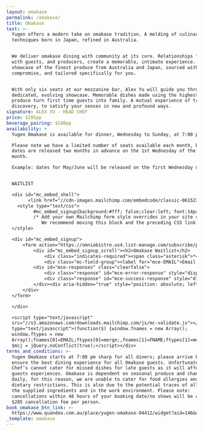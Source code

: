 ```yaml
---
layout: omakase
permalink: /omakase/
title: Omakase
text: >-
  Yugen offers a modern take on omakase tradition. A melding of culinary
  techniques born in Japan, refined in Australia.


  We deliver omakase dining with community at its core. Relationships formed
  with guests, and producers, create a memorable, intimate experience. A
  showcase of the finest produce from Australia and Japan, sourced without
  compromise, and tailored specifically for you.


  With only six seats at our mezzanine bar, Alex Yu will guide you through a
  dedicated, evolving showcase. Memorable dishes made using the highest quality
  produce turn first time guests into family. A mutual experience of trust and
  discovery, to satisfy your senses in new and profound ways.
signature: ALEX YU - HEAD CHEF
price: $285pp
beverage_pairing: $180pp
availability: >
  Yugen Omakase is available for dinner, Wednesday to Sunday, at 7:00 pm.

  Please note we have a limited number of seats available each month, booking
  dates are released two months in advance on the 1st Wednesday of the second
  month.

  Example: dates for May/June will be released on the first Wednesday of April.


  WAITLIST

  <div id="mc_embed_shell">
        <link href="//cdn-images.mailchimp.com/embedcode/classic-061523.css" rel="stylesheet" type="text/css">
    <style type="text/css">
          #mc_embed_signup{background:#fff; false;clear:left; font:14px Helvetica,Arial,sans-serif; width: 500px;}
          /* Add your own Mailchimp form style overrides in your site stylesheet or in this style block.
             We recommend moving this block and the preceding CSS link to the HEAD of your HTML file. */
  </style>

  <div id="mc_embed_signup">
      <form action="https://omniabistro.us4.list-manage.com/subscribe/post?u=8716f39fcc0958b652d08d2d2&amp;id=e1cd011e6e&amp;f_id=0019caebf0" method="post" id="mc-embedded-subscribe-form" name="mc-embedded-subscribe-form" class="validate" target="_blank">
          <div id="mc_embed_signup_scroll"><h2>Omakase Waitlist</h2>
              <div class="indicates-required"><span class="asterisk">*</span> indicates required</div>
              <div class="mc-field-group"><label for="mce-EMAIL">Email Address <span class="asterisk">*</span></label><input type="email" name="EMAIL" class="required email" id="mce-EMAIL" required="" value=""></div><div class="mc-field-group"><label for="mce-FNAME">First Name <span class="asterisk">*</span></label><input type="text" name="FNAME" class="required text" id="mce-FNAME" required="" value=""></div><div class="mc-field-group"><label for="mce-LNAME">Last Name <span class="asterisk">*</span></label><input type="text" name="LNAME" class="required text" id="mce-LNAME" required="" value=""></div><div class="mc-field-group"><label for="mce-PHONE">Phone <span class="asterisk">*</span></label><input type="text" name="PHONE" class="required text" id="mce-PHONE" required="" value=""></div><div class="mc-field-group"><label for="mce-PREFFEREDD">Preffered Date <span class="asterisk">*</span></label><input type="text" name="PREFFEREDD" class="required text" id="mce-PREFFEREDD" required="" value=""></div><div class="mc-field-group"><label for="mce-NUMOFGUEST">Number of Guests <span class="asterisk">*</span></label><input type="text" name="NUMOFGUEST" class="required text" id="mce-NUMOFGUEST" required="" value=""></div>
          <div id="mce-responses" class="clearfalse">
              <div class="response" id="mce-error-response" style="display: none;"></div>
              <div class="response" id="mce-success-response" style="display: none;"></div>
          </div><div aria-hidden="true" style="position: absolute; left: -5000px;"><input type="text" name="b_8716f39fcc0958b652d08d2d2_e1cd011e6e" tabindex="-1" value=""></div><div class="clear"><input type="submit" name="subscribe" id="mc-embedded-subscribe" class="button" value="Subscribe"></div>
      </div>
  </form>

  </div>

  <script type="text/javascript"
  src="//s3.amazonaws.com/downloads.mailchimp.com/js/mc-validate.js"></script><script
  type="text/javascript">(function($) {window.fnames = new Array();
  window.ftypes = new
  Array();fnames[0]=EMAIL;ftypes[0]=merge;,fnames[1]=FNAME;ftypes[1]=merge;,fnames[2]=LNAME;ftypes[2]=merge;,fnames[6]=PHONE;ftypes[6]=merge;,fnames[8]=PREFFEREDD;ftypes[8]=merge;,fnames[11]=NUMOFGUEST;ftypes[11]=merge;,fnames[3]=ADDRESS;ftypes[3]=merge;,fnames[5]=BIRTHDAY;ftypes[5]=merge;,fnames[4]=POSITION;ftypes[4]=merge;,fnames[7]=HOTEL;ftypes[7]=merge;,fnames[9]=SITTING;ftypes[9]=merge;,fnames[10]=TYPE;ftypes[10]=merge;,fnames[12]=MMERGE12;ftypes[12]=merge;false}(jQuery));var
  $mcj = jQuery.noConflict(true);</script></div>
terms_and_conditions: >-
  Yugen Omakase starts at 7:00 pm sharp for all diners; please arrive before to
  ensure the best dining experience for all Omakase guests. Unfortunately the
  Chef’s cannot cater for missed dishes for late guests as it will affect other
  guests experiences. Omakase is dependent on seasonal produce and changes
  daily, for this reason, we are unable to cater for food allergies and/or
  dietary restrictions. This is also due to the potential traces of allergens in
  the supplied ingredients and in the work environment. Please note:
  cancellations within 48 hours of your booking date/no shows will be charged a
  $285 cancellation fee per person.
book_omakase_btn_link: >-
  https://www.quandoo.com.au/place/yugen-omakase-94412/widget?aid=146&utm_source=quandoo-partner&utm_medium=widget-link
_template: omakase
---
```




